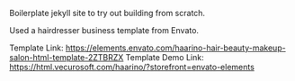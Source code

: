 Boilerplate jekyll site to try out building from scratch.

Used a hairdresser business template from Envato.

Template Link: https://elements.envato.com/haarino-hair-beauty-makeup-salon-html-template-2ZTBRZX
Template Demo Link: https://html.vecurosoft.com/haarino/?storefront=envato-elements
